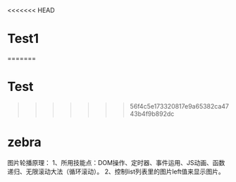 <<<<<<< HEAD
# Test1
=======
# Test
>>>>>>> 56f4c5e173320817e9a65382ca4743b4f9b892dc
# zebra

图片轮播原理：
1、所用技能点：DOM操作、定时器、事件运用、JS动画、函数递归、无限滚动大法（循环滚动）。
2、控制list列表里的图片left值来显示图片。
